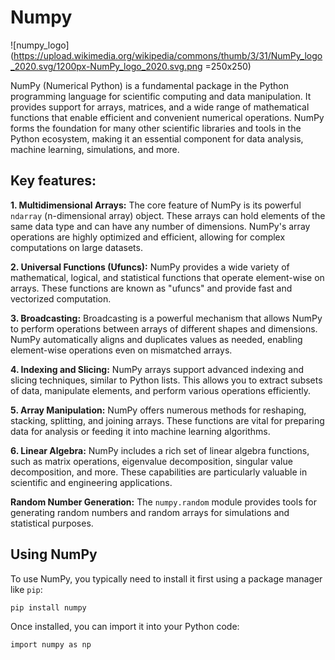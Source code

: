 # Numpy

![numpy_logo](https://upload.wikimedia.org/wikipedia/commons/thumb/3/31/NumPy_logo_2020.svg/1200px-NumPy_logo_2020.svg.png =250x250)

NumPy (Numerical Python) is a fundamental package in the Python programming language for scientific computing and data manipulation. It provides support for arrays, matrices, and a wide range of mathematical functions that enable efficient and convenient numerical operations. NumPy forms the foundation for many other scientific libraries and tools in the Python ecosystem, making it an essential component for data analysis, machine learning, simulations, and more.

## Key features:

**1. Multidimensional Arrays:** The core feature of NumPy is its powerful `ndarray` (n-dimensional array) object. These arrays can hold elements of the same data type and can have any number of dimensions. NumPy's array operations are highly optimized and efficient, allowing for complex computations on large datasets.

**2. Universal Functions (Ufuncs):** NumPy provides a wide variety of mathematical, logical, and statistical functions that operate element-wise on arrays. These functions are known as "ufuncs" and provide fast and vectorized computation.

**3. Broadcasting:** Broadcasting is a powerful mechanism that allows NumPy to perform operations between arrays of different shapes and dimensions. NumPy automatically aligns and duplicates values as needed, enabling element-wise operations even on mismatched arrays.

**4. Indexing and Slicing:** NumPy arrays support advanced indexing and slicing techniques, similar to Python lists. This allows you to extract subsets of data, manipulate elements, and perform various operations efficiently.

**5. Array Manipulation:** NumPy offers numerous methods for reshaping, stacking, splitting, and joining arrays. These functions are vital for preparing data for analysis or feeding it into machine learning algorithms.

**6. Linear Algebra:** NumPy includes a rich set of linear algebra functions, such as matrix operations, eigenvalue decomposition, singular value decomposition, and more. These capabilities are particularly valuable in scientific and engineering applications.

**Random Number Generation:** The `numpy.random` module provides tools for generating random numbers and random arrays for simulations and statistical purposes.

## Using NumPy

To use NumPy, you typically need to install it first using a package manager like `pip`:

```pip install numpy```

Once installed, you can import it into your Python code:

```import numpy as np```
